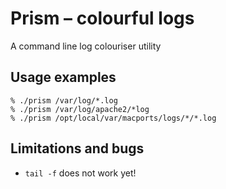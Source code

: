 # Prism – colourful logs

A command line log colouriser utility


## Usage examples

    % ./prism /var/log/*.log
    % ./prism /var/log/apache2/*log
    % ./prism /opt/local/var/macports/logs/*/*.log

## Limitations and bugs

- `tail -f` does not work yet!